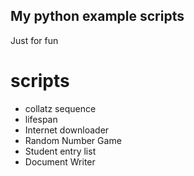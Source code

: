 ## My python example scripts

Just for fun

# scripts

* collatz sequence
* lifespan
* Internet downloader
* Random Number Game
* Student entry list
* Document Writer
